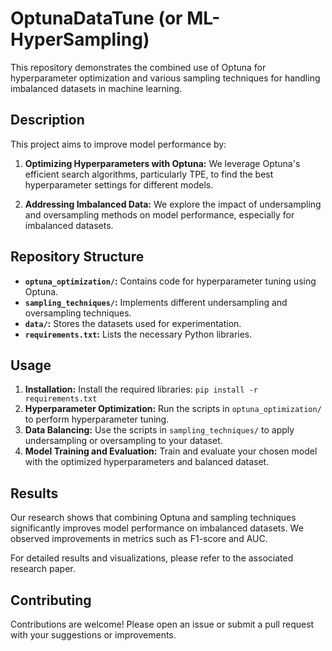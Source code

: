# OptunaDataTune (or ML-HyperSampling)

This repository demonstrates the combined use of Optuna for hyperparameter optimization and various sampling techniques for handling imbalanced datasets in machine learning.

## Description

This project aims to improve model performance by:

1. **Optimizing Hyperparameters with Optuna:** We leverage Optuna's efficient search algorithms, particularly TPE, to find the best hyperparameter settings for different models.

2. **Addressing Imbalanced Data:** We explore the impact of undersampling and oversampling methods on model performance, especially for imbalanced datasets.

## Repository Structure

* **`optuna_optimization/`:** Contains code for hyperparameter tuning using Optuna.
* **`sampling_techniques/`:** Implements different undersampling and oversampling techniques.
* **`data/`:** Stores the datasets used for experimentation.
* **`requirements.txt`:** Lists the necessary Python libraries.

## Usage

1. **Installation:** Install the required libraries: `pip install -r requirements.txt`
2. **Hyperparameter Optimization:** Run the scripts in `optuna_optimization/` to perform hyperparameter tuning.
3. **Data Balancing:** Use the scripts in `sampling_techniques/` to apply undersampling or oversampling to your dataset.
4. **Model Training and Evaluation:** Train and evaluate your chosen model with the optimized hyperparameters and balanced dataset.

## Results

Our research shows that combining Optuna and sampling techniques significantly improves model performance on imbalanced datasets. We observed improvements in metrics such as F1-score and AUC.

For detailed results and visualizations, please refer to the associated research paper.

## Contributing

Contributions are welcome! Please open an issue or submit a pull request with your suggestions or improvements.

